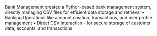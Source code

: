 Bank Management created a Python-based bank
management system, directly managing CSV files for efficient data storage and retrieval
• Banking Operations like account creation, transactions, and user profile management
• Direct CSV Interaction - for secure storage of customer data, accounts, and transactions
